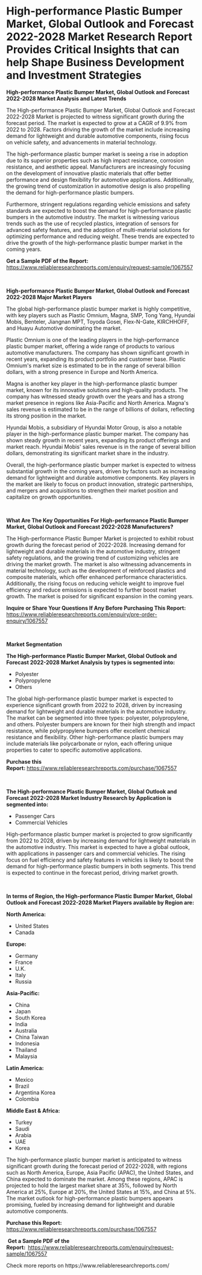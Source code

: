 <p><h1>High-performance Plastic Bumper Market, Global Outlook and Forecast 2022-2028 Market Research Report Provides Critical Insights that can help Shape Business Development and Investment Strategies</h1></p><p><strong>High-performance Plastic Bumper Market, Global Outlook and Forecast 2022-2028 Market Analysis and Latest Trends</strong></p>
<p><p>The High-performance Plastic Bumper Market, Global Outlook and Forecast 2022-2028 Market is projected to witness significant growth during the forecast period. The market is expected to grow at a CAGR of 9.9% from 2022 to 2028. Factors driving the growth of the market include increasing demand for lightweight and durable automotive components, rising focus on vehicle safety, and advancements in material technology.</p><p>The high-performance plastic bumper market is seeing a rise in adoption due to its superior properties such as high impact resistance, corrosion resistance, and aesthetic appeal. Manufacturers are increasingly focusing on the development of innovative plastic materials that offer better performance and design flexibility for automotive applications. Additionally, the growing trend of customization in automotive design is also propelling the demand for high-performance plastic bumpers.</p><p>Furthermore, stringent regulations regarding vehicle emissions and safety standards are expected to boost the demand for high-performance plastic bumpers in the automotive industry. The market is witnessing various trends such as the use of recycled plastics, integration of sensors for advanced safety features, and the adoption of multi-material solutions for optimizing performance and reducing weight. These trends are expected to drive the growth of the high-performance plastic bumper market in the coming years.</p></p>
<p><strong>Get a Sample PDF of the Report:&nbsp;</strong> <a href="https://www.reliableresearchreports.com/enquiry/request-sample/1067557">https://www.reliableresearchreports.com/enquiry/request-sample/1067557</a></p>
<p>&nbsp;</p>
<p><strong>High-performance Plastic Bumper Market, Global Outlook and Forecast 2022-2028 Major Market Players</strong></p>
<p><p>The global high-performance plastic bumper market is highly competitive, with key players such as Plastic Omnium, Magna, SMP, Tong Yang, Hyundai Mobis, Benteler, Jiangnan MPT, Toyoda Gosei, Flex-N-Gate, KIRCHHOFF, and Huayu Automotive dominating the market.</p><p>Plastic Omnium is one of the leading players in the high-performance plastic bumper market, offering a wide range of products to various automotive manufacturers. The company has shown significant growth in recent years, expanding its product portfolio and customer base. Plastic Omnium's market size is estimated to be in the range of several billion dollars, with a strong presence in Europe and North America.</p><p>Magna is another key player in the high-performance plastic bumper market, known for its innovative solutions and high-quality products. The company has witnessed steady growth over the years and has a strong market presence in regions like Asia-Pacific and North America. Magna's sales revenue is estimated to be in the range of billions of dollars, reflecting its strong position in the market.</p><p>Hyundai Mobis, a subsidiary of Hyundai Motor Group, is also a notable player in the high-performance plastic bumper market. The company has shown steady growth in recent years, expanding its product offerings and market reach. Hyundai Mobis' sales revenue is in the range of several billion dollars, demonstrating its significant market share in the industry.</p><p>Overall, the high-performance plastic bumper market is expected to witness substantial growth in the coming years, driven by factors such as increasing demand for lightweight and durable automotive components. Key players in the market are likely to focus on product innovation, strategic partnerships, and mergers and acquisitions to strengthen their market position and capitalize on growth opportunities.</p></p>
<p>&nbsp;</p>
<p><strong>What Are The Key Opportunities For High-performance Plastic Bumper Market, Global Outlook and Forecast 2022-2028 Manufacturers?</strong></p>
<p><p>The High-performance Plastic Bumper Market is projected to exhibit robust growth during the forecast period of 2022-2028. Increasing demand for lightweight and durable materials in the automotive industry, stringent safety regulations, and the growing trend of customizing vehicles are driving the market growth. The market is also witnessing advancements in material technology, such as the development of reinforced plastics and composite materials, which offer enhanced performance characteristics. Additionally, the rising focus on reducing vehicle weight to improve fuel efficiency and reduce emissions is expected to further boost market growth. The market is poised for significant expansion in the coming years.</p></p>
<p><strong>Inquire or Share Your Questions If Any Before Purchasing This Report:</strong> <a href="https://www.reliableresearchreports.com/enquiry/pre-order-enquiry/1067557">https://www.reliableresearchreports.com/enquiry/pre-order-enquiry/1067557</a></p>
<p>&nbsp;</p>
<p><strong>Market Segmentation</strong></p>
<p><strong>The High-performance Plastic Bumper Market, Global Outlook and Forecast 2022-2028 Market Analysis by types is segmented into:</strong></p>
<p><ul><li>Polyester</li><li>Polypropylene</li><li>Others</li></ul></p>
<p><p>The global high-performance plastic bumper market is expected to experience significant growth from 2022 to 2028, driven by increasing demand for lightweight and durable materials in the automotive industry. The market can be segmented into three types: polyester, polypropylene, and others. Polyester bumpers are known for their high strength and impact resistance, while polypropylene bumpers offer excellent chemical resistance and flexibility. Other high-performance plastic bumpers may include materials like polycarbonate or nylon, each offering unique properties to cater to specific automotive applications.</p></p>
<p><strong>Purchase this Report:&nbsp;</strong><a href="https://www.reliableresearchreports.com/purchase/1067557">https://www.reliableresearchreports.com/purchase/1067557</a></p>
<p>&nbsp;</p>
<p><strong>The High-performance Plastic Bumper Market, Global Outlook and Forecast 2022-2028 Market Industry Research by Application is segmented into:</strong></p>
<p><ul><li>Passenger Cars</li><li>Commercial Vehicles</li></ul></p>
<p><p>High-performance plastic bumper market is projected to grow significantly from 2022 to 2028, driven by increasing demand for lightweight materials in the automotive industry. This market is expected to have a global outlook, with applications in passenger cars and commercial vehicles. The rising focus on fuel efficiency and safety features in vehicles is likely to boost the demand for high-performance plastic bumpers in both segments. This trend is expected to continue in the forecast period, driving market growth.</p></p>
<p>&nbsp;</p>
<p><strong>In terms of Region, the High-performance Plastic Bumper Market, Global Outlook and Forecast 2022-2028 Market Players available by Region are:</strong></p>
<p>
    <p> <strong> North America: </strong>
        <ul>
            <li>United States</li>
            <li>Canada</li>
        </ul>
        </p> 
    <p> <strong> Europe: </strong>
        <ul>
            <li>Germany</li>
            <li>France</li>
            <li>U.K.</li>
            <li>Italy</li>
            <li>Russia</li>
        </ul>
        </p> 
    <p> <strong> Asia-Pacific: </strong>
        <ul>
            <li>China</li>
            <li>Japan</li>
            <li>South Korea</li>
            <li>India</li>
            <li>Australia</li>
            <li>China Taiwan</li>
            <li>Indonesia</li>
            <li>Thailand</li>
            <li>Malaysia</li>
        </ul>
        </p> 
    <p> <strong> Latin America: </strong>
        <ul>
            <li>Mexico</li>
            <li>Brazil</li>
            <li>Argentina Korea</li>
            <li>Colombia</li>
        </ul>
        </p> 
    <p> <strong> Middle East & Africa: </strong>
        <ul>
            <li>Turkey</li>
            <li>Saudi</li>
            <li>Arabia</li>
            <li>UAE</li>
            <li>Korea</li>
        </ul>
    </p>
    </p>
<p><p>The high-performance plastic bumper market is anticipated to witness significant growth during the forecast period of 2022-2028, with regions such as North America, Europe, Asia Pacific (APAC), the United States, and China expected to dominate the market. Among these regions, APAC is projected to hold the largest market share at 35%, followed by North America at 25%, Europe at 20%, the United States at 15%, and China at 5%. The market outlook for high-performance plastic bumpers appears promising, fueled by increasing demand for lightweight and durable automotive components.</p></p>
<p><strong>Purchase this Report: </strong><a href="https://www.reliableresearchreports.com/purchase/1067557">https://www.reliableresearchreports.com/purchase/1067557</a></p>
<p>&nbsp;<strong>Get a Sample PDF of the Report:&nbsp;&nbsp;</strong><a href="https://www.reliableresearchreports.com/enquiry/request-sample/1067557">https://www.reliableresearchreports.com/enquiry/request-sample/1067557</a></p>
<p><strong></strong></p>
<p>Check more reports on https://www.reliableresearchreports.com/</p>